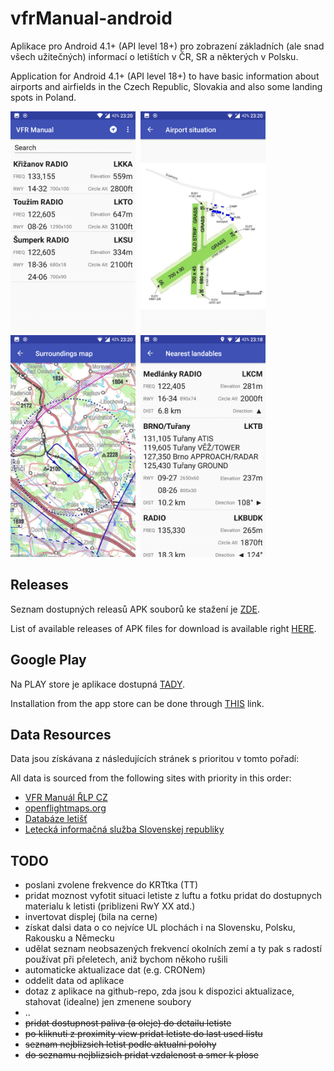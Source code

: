 # vfrManual-android

Aplikace pro Android 4.1+ (API level 18+) pro zobrazení základních (ale snad všech užitečných) informací o letištích v ČR, SR a některých v Polsku.

Application for Android 4.1+ (API level 18+) to have basic information about airports and airfields in the Czech Republic, Slovakia and also some landing spots in Poland.


<img src="https://raw.githubusercontent.com/ibisek/vfrManual-android/master/propaganda/vfr-manual1-small.png" width="200" height="355"/>&nbsp;&nbsp;<img src="https://raw.githubusercontent.com/ibisek/vfrManual-android/master/propaganda/vfr-manual2-small.png" width="200" height="355"/>&nbsp;&nbsp;<img src="https://raw.githubusercontent.com/ibisek/vfrManual-android/master/propaganda/vfr-manual3-small.png" width="200" height="355"/>&nbsp;&nbsp;<img src="https://raw.githubusercontent.com/ibisek/vfrManual-android/master/propaganda/vfr-manual4-small.png" width="200" height="355"/>

## Releases
Seznam dostupných releasů APK souborů ke stažení je [ZDE](https://github.com/ibisek/vfrManual-android/releases).

List of available releases of APK files for download is available right [HERE](https://github.com/ibisek/vfrManual-android/releases).

## Google Play
Na PLAY store je aplikace dostupná [TADY](https://play.google.com/store/apps/details?id=com.ibisek.vfrmanualcz).

Installation from the app store can be done through [THIS](https://play.google.com/store/apps/details?id=com.ibisek.vfrmanualcz) link.


## Data Resources
Data jsou získávana z následujících stránek s prioritou v tomto pořadí:

All data is sourced from the following sites with priority in this order:

* [VFR Manuál ŘLP CZ](http://lis.rlp.cz/vfrmanual/)
* [openflightmaps.org](https://openflightmaps.org/live/)
* [Databáze letišť](http://www.aerobaze.cz/gps/)
* [Letecká informačná služba Slovenskej republiky](https://aim.lps.sk/web/)

## TODO 
* poslani zvolene frekvence do KRTtka (TT)
* pridat moznost vyfotit situaci letiste z luftu a fotku pridat do dostupnych materialu k letisti (priblizeni RwY XX atd.)
* invertovat displej (bila na cerne)
* získat dalsi data o co nejvíce UL plochách i na Slovensku, Polsku, Rakousku a Německu
* udělat seznam neobsazených frekvencí okolních zemí a ty pak s radostí používat při přeletech, aniž bychom někoho rušili
* automaticke aktualizace dat (e.g. CRONem)
* oddelit data od aplikace
* dotaz z aplikace na github-repo, zda jsou k dispozici aktualizace, stahovat (idealne) jen zmenene soubory
* ..
* ~~pridat dostupnost paliva (a oleje) do detailu letiste~~
* ~~po kliknuti z proximity view pridat letiste do last used listu~~
* ~~seznam nejblizsich letist podle aktualni polohy~~
* ~~do seznamu nejblizsich pridat vzdalenost a smer k plose~~

